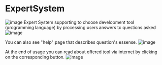 # ExpertSystem
![image](https://user-images.githubusercontent.com/48968150/113774492-0a2edd80-9730-11eb-9915-64a268e0a445.png)
Expert System supporting to choose development tool (programming language) by processing users answers to questions asked
![image](https://user-images.githubusercontent.com/48968150/113774568-1dda4400-9730-11eb-9562-5d43d27bc018.png)

You can also see "help" page that describes question's essense.
![image](https://user-images.githubusercontent.com/48968150/113774599-29c60600-9730-11eb-8732-de92703a5904.png)


At the end of usage you can read about offered tool via internet by clicking on the corresponding button.
![image](https://user-images.githubusercontent.com/48968150/113774627-3185aa80-9730-11eb-9827-1d0fa72bace1.png)

